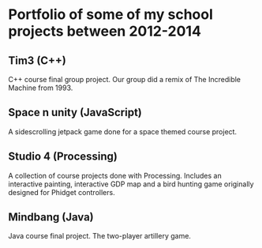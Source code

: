# Portfolio of some of my school projects between 2012-2014

## Tim3 (C++)
C++ course final group project. Our group did a remix of The Incredible Machine from 1993.
## Space n unity (JavaScript)
A sidescrolling jetpack game done for a space themed course project.
## Studio 4 (Processing)
A collection of course projects done with Processing. Includes an interactive painting, interactive GDP map and a bird hunting game originally designed for Phidget controllers.
## Mindbang (Java)
Java course final project. The two-player artillery game.
